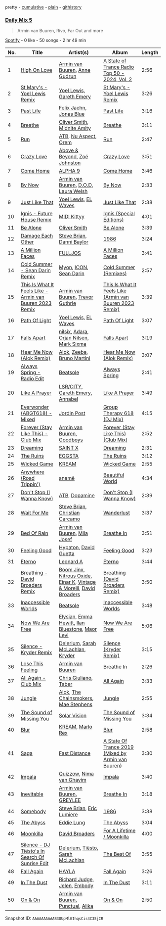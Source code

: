 pretty - [cumulative](/playlists/cumulative/37i9dQZF1E35783e1v1tLq.md) - [plain](/playlists/plain/37i9dQZF1E35783e1v1tLq) - [githistory](https://github.githistory.xyz/mdn522/spotify-playlist-archive/blob/main/playlists/plain/37i9dQZF1E35783e1v1tLq)

### [Daily Mix 5](https://open.spotify.com/playlist/37i9dQZF1E35783e1v1tLq)

> Armin van Buuren, Rivo, Far Out and more

[Spotify](https://open.spotify.com/user/spotify) - 0 like - 50 songs - 2 hr 49 min

| No. | Title | Artist(s) | Album | Length |
|---|---|---|---|---|
| 1 | [High On Love](https://open.spotify.com/track/56HG0ZdnPUEh66vj40ee5a) | [Armin van Buuren](https://open.spotify.com/artist/0SfsnGyD8FpIN4U4WCkBZ5), [Anne Gudrun](https://open.spotify.com/artist/4CjmulKe83Ymzhud7vD0i5) | [A State of Trance Radio Top 50 \- 2024, Vol, 2](https://open.spotify.com/album/4mOiFiFmD9rjLUvjgJzL8i) | 2:56 |
| 2 | [St Mary's \- Yoel Lewis Remix](https://open.spotify.com/track/0GDEiA4xsh6kQvtjrZuRj7) | [Yoel Lewis](https://open.spotify.com/artist/3NL4BIiZNFgeCkiVCRitKP), [Gareth Emery](https://open.spotify.com/artist/0hprEC0nsWuQPSHag1O2Vi) | [St Mary's \- Yoel Lewis Remix](https://open.spotify.com/album/2nP8MgZuBi1fu6wJNer5qy) | 3:26 |
| 3 | [Past Life](https://open.spotify.com/track/4yc0wKwKXGkx9Vqc42MIFy) | [Felix Jaehn](https://open.spotify.com/artist/4bL2B6hmLlMWnUEZnorEtG), [Jonas Blue](https://open.spotify.com/artist/1HBjj22wzbscIZ9sEb5dyf) | [Past Life](https://open.spotify.com/album/0vJYeZ82yiEUvuGBDMoqwL) | 3:16 |
| 4 | [Breathe](https://open.spotify.com/track/1dws9VNYuR8s2bdPIft626) | [Oliver Smith](https://open.spotify.com/artist/2Npo4Cfm48M2uKlvxiXMic), [Midnite Amity](https://open.spotify.com/artist/3pXdaLTNU9FMCIVDr7Cz64) | [Breathe](https://open.spotify.com/album/391dou0sf3aAeqXzfSrMHW) | 3:11 |
| 5 | [Run](https://open.spotify.com/track/4bczCp8ojdY0R4EpCaqkfQ) | [ATB](https://open.spotify.com/artist/7jZM5w05mGhw6wTB1okhD9), [Nu Aspect](https://open.spotify.com/artist/4NhRml5ZOfNaYJAHUE0XwT), [Orem](https://open.spotify.com/artist/1HjQ6IQwNatqgTtFnklIoL) | [Run](https://open.spotify.com/album/5sgFW61e5DyiZFVWWh3xFQ) | 2:47 |
| 6 | [Crazy Love](https://open.spotify.com/track/273cv9sESQzXxMqEkhXdm4) | [Above & Beyond](https://open.spotify.com/artist/10gzBoINW3cLJfZUka8Zoe), [Zoë Johnston](https://open.spotify.com/artist/3dWyWwLvZWsWtXZHhmAiFL) | [Crazy Love](https://open.spotify.com/album/7nin9VgWvgxpibL3zxc5gR) | 3:51 |
| 7 | [Come Home](https://open.spotify.com/track/1ZJFc8isFWKXtN1BlE20fX) | [ALPHA 9](https://open.spotify.com/artist/6ckI88Ggj8DPe0TNAAVkjn) | [Come Home](https://open.spotify.com/album/4XnK4dAUYTlLalFn4q6jxe) | 3:46 |
| 8 | [By Now](https://open.spotify.com/track/0OxLol8qf9zsrXSs1IqyMu) | [Armin van Buuren](https://open.spotify.com/artist/0SfsnGyD8FpIN4U4WCkBZ5), [D.O.D](https://open.spotify.com/artist/0Cs47vvRsPgEfliBU9KDiB), [Laura Welsh](https://open.spotify.com/artist/2QGdI8fUEuoVPJ4xuC5NDe) | [By Now](https://open.spotify.com/album/5ayaI14vSPFDIUK23VwzRX) | 2:33 |
| 9 | [Just Like That](https://open.spotify.com/track/5TT8CsrauGstpAJlx6L55Z) | [Yoel Lewis](https://open.spotify.com/artist/3NL4BIiZNFgeCkiVCRitKP), [EL Waves](https://open.spotify.com/artist/0A3ZPfG5yGOmuFh5UzNZBH) | [Just Like That](https://open.spotify.com/album/0ILHOVAWWzddtRgg8ZKJCJ) | 2:38 |
| 10 | [Ignis \- Future House Remix](https://open.spotify.com/track/4Df6GNf24Kf57zaaKux3Qo) | [MIDI Kittyy](https://open.spotify.com/artist/0MskAXm9cAVHMKcrBziwV4) | [Ignis \(Special Editions\)](https://open.spotify.com/album/2hO7ukRH82mXdY5EQgPzTh) | 4:01 |
| 11 | [Be Alone](https://open.spotify.com/track/6OAk8W4ebDp8UgOj6IBClU) | [Oliver Smith](https://open.spotify.com/artist/2Npo4Cfm48M2uKlvxiXMic) | [Be Alone](https://open.spotify.com/album/0Ky0tMHRkPpVLul0VA5CMa) | 3:39 |
| 12 | [Damage Each Other](https://open.spotify.com/track/7ocUMTh2XF8JECuVErcXwI) | [Steve Brian](https://open.spotify.com/artist/4xSQ9zt3zGyyiCXazv4mhf), [Danni Baylor](https://open.spotify.com/artist/0c5oNauHHagLlEYpVVqMCK) | [1986](https://open.spotify.com/album/7jF5DjNOeB8fJiURbWPutU) | 3:24 |
| 13 | [A Million Faces](https://open.spotify.com/track/7JzR12e2vRmyoRAooUXjBJ) | [FULLJOS](https://open.spotify.com/artist/4fZ6qbm72PCF4TSVwZ4qec) | [A Million Faces](https://open.spotify.com/album/4Bpz4A9CrRpADU3PcLnXV7) | 3:41 |
| 14 | [Cold Summer \- Sean Darin Remix](https://open.spotify.com/track/2evXDtD2q2faHAiESi9LyH) | [Myon](https://open.spotify.com/artist/0nTbVTXLLbBA4xCtn0cFkv), [ICON](https://open.spotify.com/artist/7kkr4SkM1wOcU2sGZ9hY5f), [Sean Darin](https://open.spotify.com/artist/2OsKEXpTPXQuHEPzIIr0vU) | [Cold Summer \(Remixes\)](https://open.spotify.com/album/3H7xd5XpRPUajRQUfftqHI) | 2:57 |
| 15 | [This Is What It Feels Like \- Armin van Buuren 2023 Remix](https://open.spotify.com/track/2PnJd0B9YdOPvo96av2xJK) | [Armin van Buuren](https://open.spotify.com/artist/0SfsnGyD8FpIN4U4WCkBZ5), [Trevor Guthrie](https://open.spotify.com/artist/6NXk2pLFocS2OkNdT7ncBt) | [This Is What It Feels Like \(Armin van Buuren 2023 Remix\)](https://open.spotify.com/album/1PYA8Uh3CwoUSuXtMrHhBL) | 3:39 |
| 16 | [Path Of Light](https://open.spotify.com/track/5eJvKAK62imJiVq15kYYds) | [Yoel Lewis](https://open.spotify.com/artist/3NL4BIiZNFgeCkiVCRitKP), [EL Waves](https://open.spotify.com/artist/0A3ZPfG5yGOmuFh5UzNZBH) | [Path Of Light](https://open.spotify.com/album/5SA1DJoymS1JLBKBHaU6fp) | 3:07 |
| 17 | [Falls Apart](https://open.spotify.com/track/2ntdNMuLh614vmKVUrQf8T) | [nilsix](https://open.spotify.com/artist/00S0dnexJEwjUFTEMTUC9I), [Adara](https://open.spotify.com/artist/3ZejoaXlP3oqmmTseylLDY), [Orjan Nilsen](https://open.spotify.com/artist/1YuNQvsvOsMBm0ahbxB8qM), [Mark Sixma](https://open.spotify.com/artist/3ePCIHipMKD4n8IBXBYWSm) | [Falls Apart](https://open.spotify.com/album/3EYWlBckoARdmBnlL0JF2W) | 3:19 |
| 18 | [Hear Me Now \(Alok Remix\)](https://open.spotify.com/track/3FwGPAu9qxJrNzKNn1HP1n) | [Alok](https://open.spotify.com/artist/0NGAZxHanS9e0iNHpR8f2W), [Zeeba](https://open.spotify.com/artist/7qPLO2XOUaRrRxkvLZ3AEK), [Bruno Martini](https://open.spotify.com/artist/5veVxxPm1vzgi6pO2iVA8L) | [Hear Me Now \(Alok Remix\)](https://open.spotify.com/album/1tjKFbLvH3Ee5OJF6nk5T6) | 3:07 |
| 19 | [Always Spring \- Radio Edit](https://open.spotify.com/track/078jSOkJWVSminGHu9GnN8) | [Beatsole](https://open.spotify.com/artist/6Gs2jNsD9XkEYUJZOSx4qk) | [Always Spring](https://open.spotify.com/album/2AcGvGjYuEhZoZvWqlZM71) | 2:41 |
| 20 | [Like A Prayer](https://open.spotify.com/track/5DIOs6NEUV14lGzerovXZN) | [LSR/CITY](https://open.spotify.com/artist/0YQ22xAzgefaKw8vKCAEp2), [Gareth Emery](https://open.spotify.com/artist/0hprEC0nsWuQPSHag1O2Vi), [Annabel](https://open.spotify.com/artist/4zR2t8bagib4ozydVgb93l) | [Like A Prayer](https://open.spotify.com/album/0P0UAa1mOYWrKpuCFklA87) | 3:49 |
| 21 | [Everwonder \(ABGT618\) \- Mixed](https://open.spotify.com/track/1MBQIsxeqLlZawLTKxqrjK) | [Jordin Post](https://open.spotify.com/artist/0bXDktUgihGHdyqpwF86TG) | [Group Therapy 618 \(DJ Mix\)](https://open.spotify.com/album/5ohrIkX2RDmJEJIviLFFPD) | 4:15 |
| 22 | [Forever \(Stay Like This\) \- Club Mix](https://open.spotify.com/track/4aVn9tnx8amD8HG3gp40vb) | [Armin van Buuren](https://open.spotify.com/artist/0SfsnGyD8FpIN4U4WCkBZ5), [Goodboys](https://open.spotify.com/artist/2nm38smINjms1LtczR0Cei) | [Forever \(Stay Like This\) \[Club Mix\]](https://open.spotify.com/album/1E2RjeM23UYiaVqCdnfHAN) | 2:52 |
| 23 | [Dreaming](https://open.spotify.com/track/5ZRj9x7D4h9W05Vf5rsavc) | [SAINT X](https://open.spotify.com/artist/3QITsvXjuT3fuazHWI5Qmu) | [Dreaming](https://open.spotify.com/album/40qRDWz7uVqiEA0kROdPkA) | 2:31 |
| 24 | [The Ruins](https://open.spotify.com/track/2PUeZoRbPfSKFCoYRDOPzX) | [EGGSTA](https://open.spotify.com/artist/6DtlUeAwcib4uc0CfcgYBz) | [The Ruins](https://open.spotify.com/album/4t3g85yYGvGeRMREDi9gEq) | 3:12 |
| 25 | [Wicked Game](https://open.spotify.com/track/6AJAzlq5ujQWCzzwpeGEZA) | [KREAM](https://open.spotify.com/artist/0DdDnziut7wOo6cAYWVZC5) | [Wicked Game](https://open.spotify.com/album/6h4GwAgi9ePUFoEvN7LBrx) | 2:55 |
| 26 | [Anywhere \(Road Trippin'\)](https://open.spotify.com/track/5rXJXEBTHqOjeLQbYSa07n) | [anamē](https://open.spotify.com/artist/3sZvCZHU2V2idOYyUl3fBi) | [Beautiful World](https://open.spotify.com/album/0ZnnuF8eC7ZsyMJm9008k4) | 4:34 |
| 27 | [Don't Stop \(I Wanna Know\)](https://open.spotify.com/track/0GaelwSoQDKjwoE16jxwNo) | [ATB](https://open.spotify.com/artist/7jZM5w05mGhw6wTB1okhD9), [Dopamine](https://open.spotify.com/artist/3Edve4VIATi0OZngclQlkN) | [Don't Stop \(I Wanna Know\)](https://open.spotify.com/album/0CjeKexsHa6yFv7X43qJ4d) | 2:39 |
| 28 | [Wait For Me](https://open.spotify.com/track/6laq4MxNrh2ZKZGLhB7G0V) | [Steve Brian](https://open.spotify.com/artist/4xSQ9zt3zGyyiCXazv4mhf), [Christian Carcamo](https://open.spotify.com/artist/4OYIJXtZ6II63RT4Y9PUGn) | [Wanderlust](https://open.spotify.com/album/5FDLJc6wSkoj1gstHyE5lA) | 3:37 |
| 29 | [Bed Of Rain](https://open.spotify.com/track/3FG2BE9ipXf6M6h5GrEuPy) | [Armin van Buuren](https://open.spotify.com/artist/0SfsnGyD8FpIN4U4WCkBZ5), [Mila Josef](https://open.spotify.com/artist/249X7nXjC7z2dC9y6jFOli) | [Breathe In](https://open.spotify.com/album/5O5omtkIR6DrDMKM8YCHmw) | 3:51 |
| 30 | [Feeling Good](https://open.spotify.com/track/2rtkijCiF44Uy4EqBhOsQP) | [Hypaton](https://open.spotify.com/artist/5GYaRwCWwhU6SIQrQ5G3b7), [David Guetta](https://open.spotify.com/artist/1Cs0zKBU1kc0i8ypK3B9ai) | [Feeling Good](https://open.spotify.com/album/5YnyS9JNsqhkaBPIWOYtXk) | 3:23 |
| 31 | [Eterno](https://open.spotify.com/track/6Mq3RB1ab2Wx34iQBObyAS) | [Leonard A](https://open.spotify.com/artist/5B96LwVo1fnVehzyyxCzYC) | [Eterno](https://open.spotify.com/album/17LN1pJUVtPVKkDZRlZwbs) | 3:44 |
| 32 | [Breathing \- David Broaders Remix](https://open.spotify.com/track/1Z7m7AjfoFEI4idvzy0i4E) | [Boom Jinx](https://open.spotify.com/artist/6Qt0hC59vdinaimdZkin1Y), [Nitrous Oxide](https://open.spotify.com/artist/0UJQXkmx6GjqUxugf7zzkR), [Einar K](https://open.spotify.com/artist/3bupuvTQ70NllkKaZtwC1c), [Vintage & Morelli](https://open.spotify.com/artist/58dfpnXBkKgFNH2JFtEAv0), [David Broaders](https://open.spotify.com/artist/5HZLbeENEV5dYKfq2dG14b) | [Breathing \(David Broaders Remix\)](https://open.spotify.com/album/7i7DiTPkZvA5cm3UiIf0ue) | 3:50 |
| 33 | [Inaccessible Worlds](https://open.spotify.com/track/1lBXPubSfxx9qkKO9OcY7q) | [Beatsole](https://open.spotify.com/artist/6Gs2jNsD9XkEYUJZOSx4qk) | [Inaccessible Worlds](https://open.spotify.com/album/1PYjPrhhOWBocS1JfmmY7C) | 3:48 |
| 34 | [Now We Are Free](https://open.spotify.com/track/2xfL7Mx5AqbWP0YcwxlcI7) | [Elysian](https://open.spotify.com/artist/6IPtgWMGTP1ZVcfMeo0XlO), [Emma Hewitt](https://open.spotify.com/artist/1t65YxEAtU3iii6bCzSGF8), [Ilan Bluestone](https://open.spotify.com/artist/1yoZuH2j43vVSWsOwYuQyn), [Maor Levi](https://open.spotify.com/artist/7iVuXpgNEl87BwdwV1L6he) | [Now We Are Free](https://open.spotify.com/album/5PyEZtjd1UNnbeqBIu0Njj) | 5:06 |
| 35 | [Silence \- Kryder Remix](https://open.spotify.com/track/34CtI9lzEVzmq8NcQ6dJLP) | [Delerium](https://open.spotify.com/artist/0IUq1plF3ON4Fboj1bE6kN), [Sarah McLachlan](https://open.spotify.com/artist/4NgNsOXSwIzXlUIJcpnNUp), [Kryder](https://open.spotify.com/artist/1xfLBmx0n8DQri9HxJsq9O) | [Silence \(Kryder Remix\)](https://open.spotify.com/album/2tCf3SrqeRZk4fZpGA1CgP) | 3:15 |
| 36 | [Lose This Feeling](https://open.spotify.com/track/4tV6C36fjDmz0kzlFIdx3o) | [Armin van Buuren](https://open.spotify.com/artist/0SfsnGyD8FpIN4U4WCkBZ5) | [Breathe In](https://open.spotify.com/album/5O5omtkIR6DrDMKM8YCHmw) | 2:26 |
| 37 | [All Again \- Club Mix](https://open.spotify.com/track/39zfIUBf2dYX2smMfjPLWg) | [Chris Giuliano](https://open.spotify.com/artist/1I26AQkANgpePtb3b8yKU6), [Taber](https://open.spotify.com/artist/1k1LWYOo7FB54efDC6RPW3) | [All Again](https://open.spotify.com/album/5MJ5gCPVREj26AoLNMl2er) | 3:33 |
| 38 | [Jungle](https://open.spotify.com/track/0OvO2X2Q3i98dc5RcgEN3x) | [Alok](https://open.spotify.com/artist/0NGAZxHanS9e0iNHpR8f2W), [The Chainsmokers](https://open.spotify.com/artist/69GGBxA162lTqCwzJG5jLp), [Mae Stephens](https://open.spotify.com/artist/311uEW9rt5g2NmzjGEKS2E) | [Jungle](https://open.spotify.com/album/6YFH6hee6fTJjlRddtl8gN) | 2:55 |
| 39 | [The Sound of Missing You](https://open.spotify.com/track/0tsi9FJDvIGyIwZDUv2qkN) | [Solar Vision](https://open.spotify.com/artist/4wd6bczppl4mNXPyhg0HT4) | [The Sound of Missing You](https://open.spotify.com/album/6hRPWBwRhAIvbu9Z2nWoqb) | 3:34 |
| 40 | [Blur](https://open.spotify.com/track/73iwLiAtgpNMu5DeRD7Jph) | [KREAM](https://open.spotify.com/artist/0DdDnziut7wOo6cAYWVZC5), [Marlo Rex](https://open.spotify.com/artist/3honvvPh3jtS2fTJEYKexS) | [Blur](https://open.spotify.com/album/4t4GnmNhwlpHCDWshyg1Xr) | 2:58 |
| 41 | [Saga](https://open.spotify.com/track/5eCKmLAjkikmFAFpTxSMtw) | [Fast Distance](https://open.spotify.com/artist/3W26l8VsK5mrcPCgEr6mZk) | [A State Of Trance 2019 \(Mixed by Armin van Buuren\)](https://open.spotify.com/album/2LRpZ2yL2ZE4wFEXO9phCN) | 3:30 |
| 42 | [Impala](https://open.spotify.com/track/4xv3MyYqKcuabfGwFFBKSy) | [Quizzow](https://open.spotify.com/artist/7c0dWC7MBwDJN6za0fmFTa), [Nima van Ghavim](https://open.spotify.com/artist/6FvVv2Jg1Bpju6v42IlI6C) | [Impala](https://open.spotify.com/album/7ygLpIpz7jOHQQQlovZjm4) | 3:40 |
| 43 | [Inevitable](https://open.spotify.com/track/2zP6dm8dLI5ridw5NZNNTm) | [Armin van Buuren](https://open.spotify.com/artist/0SfsnGyD8FpIN4U4WCkBZ5), [GREYLEE](https://open.spotify.com/artist/2Jphi8NzWnXSePDSLqJ6V5) | [Breathe In](https://open.spotify.com/album/5O5omtkIR6DrDMKM8YCHmw) | 3:18 |
| 44 | [Somebody](https://open.spotify.com/track/0m86VgKLpFkNHTuDlgkWVw) | [Steve Brian](https://open.spotify.com/artist/4xSQ9zt3zGyyiCXazv4mhf), [Eric Lumiere](https://open.spotify.com/artist/4TSqSBlGY1wV5qhnX6vVwB) | [1986](https://open.spotify.com/album/7jF5DjNOeB8fJiURbWPutU) | 3:38 |
| 45 | [The Abyss](https://open.spotify.com/track/5hiT1pPBxCO9KMVFuSSm0U) | [Eddie Lung](https://open.spotify.com/artist/3DJi23tLsqADOR72BLWEcf) | [The Abyss](https://open.spotify.com/album/2egUlq235eQ8E4VGJMNnT1) | 3:04 |
| 46 | [Moonkilla](https://open.spotify.com/track/7mWWZI8b6X8C6rJ3sIFfgB) | [David Broaders](https://open.spotify.com/artist/5HZLbeENEV5dYKfq2dG14b) | [For A Lifetime / Moonkilla](https://open.spotify.com/album/24gWCQ4EoZ2cHL4Fw3Y3qS) | 4:00 |
| 47 | [Silence \- DJ Tiësto's In Search Of Sunrise Edit](https://open.spotify.com/track/2jAjkmZIKwV5VOBiZ3qUUL) | [Delerium](https://open.spotify.com/artist/0IUq1plF3ON4Fboj1bE6kN), [Tiësto](https://open.spotify.com/artist/2o5jDhtHVPhrJdv3cEQ99Z), [Sarah McLachlan](https://open.spotify.com/artist/4NgNsOXSwIzXlUIJcpnNUp) | [The Best Of](https://open.spotify.com/album/2YrnYkO6WGGx5e0UfNbGps) | 3:55 |
| 48 | [Fall Again](https://open.spotify.com/track/3oOvEw1pgxMtrQMNgPWQHL) | [HAYLA](https://open.spotify.com/artist/4yX6mpMyBGf9UfvBB8JJrc) | [Fall Again](https://open.spotify.com/album/4Lgy6GaK2eR2QwOyoDeDg0) | 3:26 |
| 49 | [In The Dust](https://open.spotify.com/track/47MCbUMo5YM8hgLC3flMZ7) | [Richard Judge](https://open.spotify.com/artist/5z275L9haKWG328mm7UFd3), [Jelen](https://open.spotify.com/artist/0OkJaMHmOycCjKUHObnGtT), [Embody](https://open.spotify.com/artist/0e7jcv95x5MTycydtfg6wv) | [In The Dust](https://open.spotify.com/album/3i0GibJYCFOoSAhfYij1TK) | 3:11 |
| 50 | [On & On](https://open.spotify.com/track/19bua05ITWjFrk9iGxOA7r) | [Armin van Buuren](https://open.spotify.com/artist/0SfsnGyD8FpIN4U4WCkBZ5), [Punctual](https://open.spotify.com/artist/1ocnIbhFWM9bSPrd7Hu4zF), [Alika](https://open.spotify.com/artist/1U3n3wACHLjc8sS1obMEuf) | [On & On](https://open.spotify.com/album/2R1IseXguOsELhULk1H60P) | 2:50 |

Snapshot ID: `AAAAAAAAAAB3OUpMlGIhqsCis4C3SjCR`
